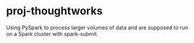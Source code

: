 # proj-thoughtworks
Using PySpark to process larger volumes of data and are supposed to run on a Spark cluster with spark-submit.

